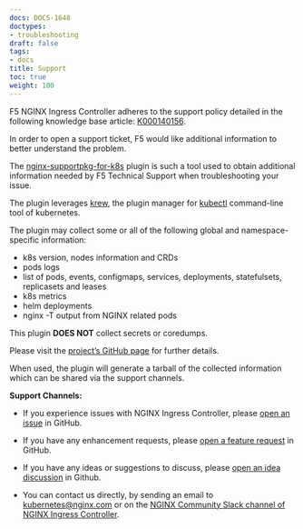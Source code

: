 ```yaml
---
docs: DOCS-1648
doctypes:
- troubleshooting
draft: false
tags:
- docs
title: Support
toc: true
weight: 100
---
```


F5 NGINX Ingress Controller adheres to the support policy detailed in the following knowledge base article: [K000140156](https://my.f5.com/manage/s/article/K000140156).

In order to open a support ticket, F5 would like additional information to better understand the problem.

The [nginx-supportpkg-for-k8s](https://github.com/nginxinc/nginx-supportpkg-for-k8s) plugin is such a tool used to obtain additional information needed by F5 Technical Support when troubleshooting your issue.

The plugin leverages [krew](https://krew.sigs.k8s.io), the plugin manager for [kubectl](https://kubernetes.io/docs/reference/kubectl/) command-line tool of kubernetes.

The plugin may collect some or all of the following global and namespace-specific information:
* k8s version, nodes information and CRDs
* pods logs
* list of pods, events, configmaps, services, deployments, statefulsets, replicasets and leases
* k8s metrics
* helm deployments
* nginx -T output from NGINX related pods

This plugin **DOES NOT** collect secrets or coredumps.

Please visit the [project’s GitHub page](https://github.com/nginxinc/nginx-supportpkg-for-k8s) for further details.

When used, the plugin will generate a tarball of the collected information which can be shared via the support channels.


**Support Channels:**

- If you experience issues with NGINX Ingress Controller, please [open an issue](https://github.com/nginxinc/kubernetes-ingress/issues/new?assignees=&labels=bug%2Cneeds+triage&projects=&template=BUG-REPORT.yml&title=%5BBug%5D%3A+) in GitHub.

- If you have any enhancement requests, please [open a feature request](https://github.com/nginxinc/kubernetes-ingress/issues/new?assignees=&labels=proposal&projects=&template=feature_request.md&title=) in GitHub.

- If you have any ideas or suggestions to discuss, please [open an idea discussion](https://github.com/nginxinc/kubernetes-ingress/discussions/categories/ideas) in Github.

- You can contact us directly, by sending an email to [kubernetes@nginx.com](mailto:kubernetes@nginx.com) or on the [NGINX Community Slack channel of NGINX Ingress Controller](https://nginxcommunity.slack.com/channels/nginx-ingress-controller).
